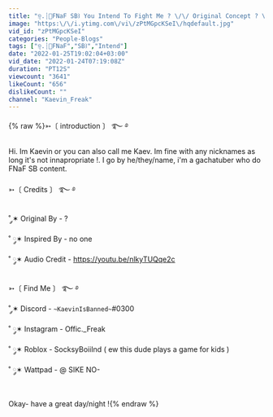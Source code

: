 ```yaml
---
title: "୭̥.┊📎FNaF SB꒱ You Intend To Fight Me ? \/\/ Original Concept ? \/\/ Gacha Club"
image: "https:\/\/i.ytimg.com\/vi\/zPtMGpcKSeI\/hqdefault.jpg"
vid_id: "zPtMGpcKSeI"
categories: "People-Blogs"
tags: ["୭̥.┊📎FNaF","SB꒱","Intend"]
date: "2022-01-25T19:02:04+03:00"
vid_date: "2022-01-24T07:19:08Z"
duration: "PT12S"
viewcount: "3641"
likeCount: "656"
dislikeCount: ""
channel: "Kaevin_Freak"
---
```

{% raw %}➳〔 introduction 〕 ࿐ ࿔<br /><br />Hi. Im Kaevin or you can also call me Kaev. Im fine with any nicknames as long it's not innapropriate !. I go by he/they/name, i'm a gachatuber who do FNaF SB content.<br /><br />➳〔 Credits 〕 ࿐ ࿔<br /><br />˚ ༘✶ Original By - ?<br />˚ ༘✶ Inspired By - no one<br />˚ ༘✶ Audio Credit - <a rel="nofollow" target="blank" href="https://youtu.be/nlkyTUQqe2c">https://youtu.be/nlkyTUQqe2c</a><br /><br />➳〔 Find Me 〕 ࿐ ࿔<br />˚ ༘✶ Discord - `~KaevinIsBanned~`#0300<br />˚ ༘✶ Instagram - Offic._Freak<br />˚ ༘✶ Roblox - SocksyBoiiInd ( ew this dude plays a game for kids )<br />˚ ༘✶ Wattpad - @ SIKE NO-<br /><br /><br />Okay- have a great day/night !{% endraw %}
